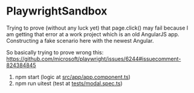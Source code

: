 # PlaywrightSandbox

Trying to prove (without any luck yet) that page.click() may fail because I am getting that error at a work project
which is an old AngularJS app. Constructing a fake scenario here with the newest Angular.

So basically trying to prove wrong this: https://github.com/microsoft/playwright/issues/6244#issuecomment-824384845

1. npm start (logic at [src/app/app.component.ts](src/app/app.component.ts))
1. npm run uitest (test at [tests/modal.spec.ts](tests/modal.spec.ts))


